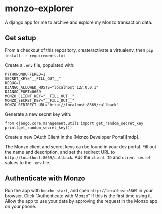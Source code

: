 monzo-explorer
==============

A django app for me to archive and explore my Monzo transaction data.


Get setup
---------

From a checkout of this repository, create/activate a virtualenv, then
`pip install -r requirements.txt`.

Create a `.env` file, populated with:

    PYTHONUNBUFFERED=1
    SECRET_KEY="__FILL_OUT__"
    DEBUG=1
    DJANGO_ALLOWED_HOSTS="localhost 127.0.0.1"
    DJANGO_PORT=8669
    MONZO_CLIENT_KEY="__FILL_OUT__"
    MONZO_SECRET_KEY="__FILL_OUT__"
    MONZO_REDIRECT_URL="http://localhost:8669/callback"

Generate a new secret key with:

    from django.core.management.utils import get_random_secret_key
    print(get_random_secret_key())

Create a new OAuth Client in the [Monzo Developer Portal][mdp]. 

The Monzo client and secret keys can be found in your dev portal. Fill out
the name and description, and set the redirect URL to
`http://localhost:8669/callback`. Add the `client ID` and `client secret`
values to the `.env` file.


Authenticate with Monzo
-----------------------

Run the app with `honcho start`, and open `http://localhost:8669` in your
browser. Click "Authenticate with Monzo" if this is the first time using it.
Allow the app to use your data by approving the request in the Monzo app
on your phone.
